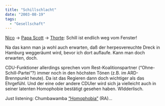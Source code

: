 ```yaml
---
title: "Schillschlacht"
date: "2003-08-19"
tags:
  - "Gesellschaft"
---
```


[Nico](http://lumma.de/mt/archives/000505.html#000505) -> [Papa Scott](http://www.papascott.de/2003/08/19/2519.php) -> [Thorte](http://h-blog.org/archives/000300.html): Schill ist endlich weg vom Fenster!

Na das kann man ja wohl auch erwarten, daß der herpesvereuchte Dreck in Hamburg weggeräumt wird, bevor ich dort auflaufe. Kann man doch erwarten, doch.

CDU-Funktioner allerdings sprechen vom Rest-Koalitionspartner (“Ohne-Schill-Partei”?) immer noch in den höchsten Tönen (z.B. im ARD-Brennpunkt heute). Da ist das Regieren dann doch wichtiger als das Ehrgefühl. Und der eine oder andere CDUler wird sich ja vielleicht auch in seiner latenten Homophobie bestätigt gesehen haben. WIdderlisch.

Just listening: Chumbawamba [“Homophobia”](http://www.kipuka.net/chumba/songs/homophobia.ra) (RA)…
